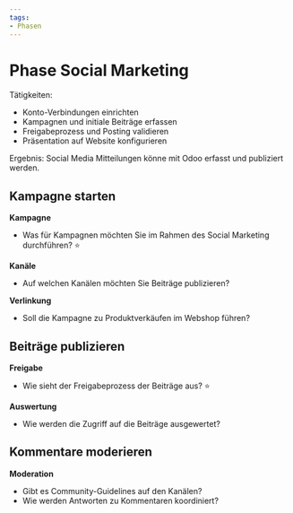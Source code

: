```yaml
---
tags:
- Phasen
---
```

# Phase Social Marketing

Tätigkeiten:

* Konto-Verbindungen einrichten
* Kampagnen und initiale Beiträge erfassen
* Freigabeprozess und Posting validieren
* Präsentation auf Website konfigurieren

Ergebnis: Social Media Mitteilungen könne mit Odoo erfasst und publiziert werden.

## Kampagne starten

**Kampagne**

- Was für Kampagnen möchten Sie im Rahmen des Social Marketing durchführen? ⭐

**Kanäle**

* Auf welchen Kanälen möchten Sie Beiträge publizieren?

**Verlinkung**

* Soll die Kampagne zu Produktverkäufen im Webshop führen?

## Beiträge publizieren

**Freigabe**

* Wie sieht der Freigabeprozess der Beiträge aus? ⭐

**Auswertung**

* Wie werden die Zugriff auf die Beiträge ausgewertet?

## Kommentare moderieren

**Moderation**

* Gibt es Community-Guidelines auf den Kanälen?
* Wie werden Antworten zu Kommentaren koordiniert?